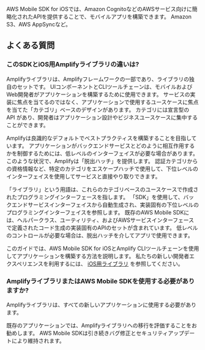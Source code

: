 AWS Mobile SDK for iOSでは、Amazon CognitoなどのAWSサービス向けに簡略化されたAPIを提供することで、モバイルアプリを構築できます。 Amazon S3、AWS AppSyncなど。

<inline-fragment src="~/sdk/fragments/library-callout.md"></inline-fragment>

## よくある質問

### このSDKとiOS用Amplifyライブラリの違いは?

Amplifyライブラリは、Amplifyフレームワークの一部であり、ライブラリの独自のセットです。 UIコンポーネントとCLIツールチェーンは、モバイルおよびWeb開発者がアプリケーションを構築するために使用できます。 サービスの実装に焦点を当てるのではなく、アプリケーションで使用するユースケースに焦点を当てた「カテゴリ」ベースのデザインがあります。 カテゴリには宣言型の API があり、開発者はアプリケーション設計やビジネスユースケースに集中することができます。

Amplifyは良識的なデフォルトでベストプラクティスを構築することを目指しています。 アプリケーションがバックエンドサービスとどのように相互作用するかを制御するためには、低レベルのインターフェイスが必要な場合があります。 このような状況で、Amplifyは「脱出ハッチ」を提供します。 認証カテゴリからの資格情報など、特定のカテゴリをエスケープハッチで使用して、下位レベルのインターフェイスを使用してサービスと直接やり取りできます。

「ライブラリ」という用語は、これらのカテゴリベースのユースケースで作成されたプログラミングインターフェースを指します。 「SDK」を使用して、バックエンドサービスインターフェイスから自動生成され、実装固有の下位レベルのプログラミングインターフェイスを参照します。 既存のAWS Mobile SDKには、ヘルパークラス、ユーティリティ、およびAWSサービスインターフェースで定義されたコード生成の実装固有のAPIのセットが含まれています。 低レベルのコントロールが必要な場合は、脱出ハッチを介してアプリで使用できます。

このガイドでは、AWS Mobile SDK for iOSとAmplify CLIツールチェーンを使用してアプリケーションを構築する方法を説明します。 私たちの新しい開発者エクスペリエンスを利用するには、 [iOS用ライブラリ](~/lib/lib.md) を参照してください。

### AmplifyライブラリまたはAWS Mobile SDKを使用する必要がありますか?

Amplifyライブラリは、すべての新しいアプリケーションに使用する必要があります。

既存のアプリケーションでは、Amplifyライブラリへの移行を評価することをお勧めします。 AWS Mobile SDKは引き続きバグ修正とセキュリティアップデートにより維持されます。